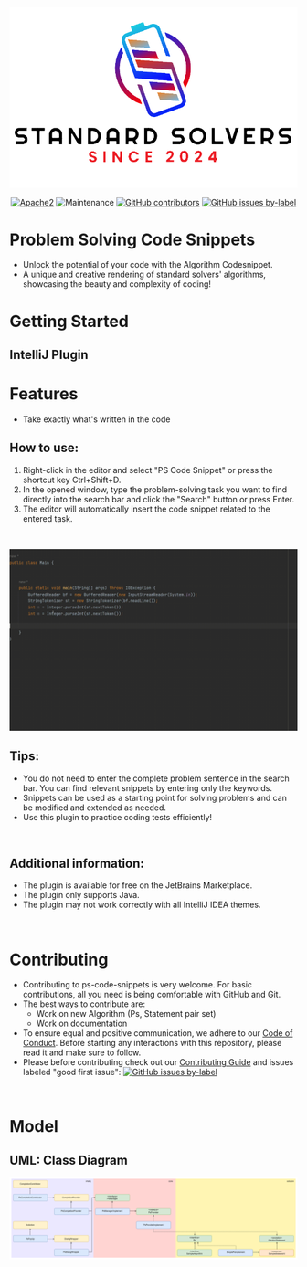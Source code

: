 ![logo](./docs/img/logo.png)


<div align="center">
    <a href="https://www.apache.org/licenses/LICENSE-2.0"><img src="https://img.shields.io/badge/license-Apache2-green.svg?style=for-the-badge" alt="Apache2"></a>
    <img src="https://img.shields.io/maintenance/yes/2024?style=for-the-badge" alt="Maintenance">
    <a href="https://github.com/StandardSolvers/ps-code-snippets/graphs/contributors"><img src="https://img.shields.io/github/contributors/StandardSolvers/ps-code-snippets?style=for-the-badge" alt="GitHub contributors"></a>
    <a href="https://github.com/StandardSolvers/ps-code-snippets/contribute"><img src="https://img.shields.io/github/issues/StandardSolvers/ps-code-snippets/good%20first%20issue?style=for-the-badge" alt="GitHub issues by-label"></a>        
</div>

# Problem Solving Code Snippets
- Unlock the potential of your code with the Algorithm Codesnippet.
- A unique and creative rendering of standard solvers' algorithms, showcasing the beauty and complexity of coding!

# Getting Started
## IntelliJ Plugin

# Features
- Take exactly what's written in the code
## How to use:
1. Right-click in the editor and select "PS Code Snippet" or press the shortcut key Ctrl+Shift+D.
2. In the opened window, type the problem-solving task you want to find directly 
into the search bar and click the "Search" button or press Enter.
3. The editor will automatically insert the code snippet related to the entered task.
<br>

![gif](./docs/img/disjoint-set.gif)
<br>

## Tips:
- You do not need to enter the complete problem sentence in the search bar.
 You can find relevant snippets by entering only the keywords.
- Snippets can be used as a starting point for solving problems and can be modified
 and extended as needed.
- Use this plugin to practice coding tests efficiently!
<br>

## Additional information:
- The plugin is available for free on the JetBrains Marketplace.
- The plugin only supports Java.
- The plugin may not work correctly with all IntelliJ IDEA themes.
<br>

# Contributing
- Contributing to ps-code-snippets is very welcome. For basic contributions, all you need is being comfortable with GitHub and Git.
- The best ways to contribute are:
    - Work on new Algorithm (Ps, Statement pair set)
    - Work on documentation
- To ensure equal and positive communication, we adhere to our [Code of Conduct](./CODE_OF_CONDUCT.md). Before starting any interactions with this repository, please read it and make sure to follow.
- Please before contributing check out our [Contributing Guide](./CONTRIBUTING.md) and issues labeled "good first issue": [![GitHub issues by-label](https://img.shields.io/github/issues/StandardSolvers/ps-code-snippets/good%20first%20issue?style=for-the-badge)](https://github.com/StandardSolvers/ps-code-snippets/contribute)
<br>

# Model
## UML: Class Diagram
![uml](./docs/img/uml.png)




